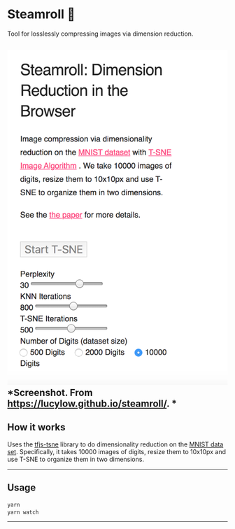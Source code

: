 # Steamroll &#x1F539;

Tool for losslessly compressing images via dimension reduction. 

![](https://github.com/lucylow/steamroll/blob/master/steamroll%20screens.png)
*Screenshot. From https://lucylow.github.io/steamroll/. *
---

## How it works 

Uses the <a href="https://github.com/tensorflow/tfjs-tsne">tfjs-tsne</a> library to do dimensionality reduction on the <a href="https://en.wikipedia.org/wiki/MNIST_database">MNIST data set</a>. Specifically, it takes 10000 images of digits, resize them to 10x10px and use T-SNE to organize them in two dimensions.

---

## Usage

```sh
yarn
yarn watch
```
---
